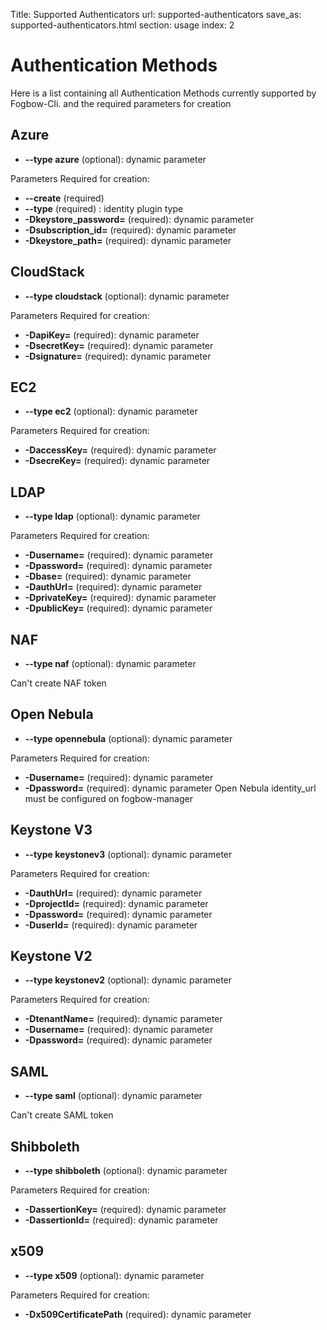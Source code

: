 Title: Supported Authenticators
url: supported-authenticators
save_as: supported-authenticators.html
section: usage
index: 2

Authentication Methods
==========

Here is a list containing all Authentication Methods currently supported by Fogbow-Cli. and the required parameters for creation

## Azure
* **--type azure** (optional): dynamic parameter

Parameters Required for creation:
* **--create** (required)
* **--type** (required) : identity plugin type
* **-Dkeystore_password=** (required): dynamic parameter
* **-Dsubscription_id=** (required): dynamic parameter
* **-Dkeystore_path=** (required): dynamic parameter

## CloudStack
* **--type cloudstack** (optional): dynamic parameter

Parameters Required for creation:
* **-DapiKey=** (required): dynamic parameter
* **-DsecretKey=** (required): dynamic parameter
* **-Dsignature=** (required): dynamic parameter

## EC2
* **--type ec2** (optional): dynamic parameter

Parameters Required for creation:
* **-DaccessKey=** (required): dynamic parameter
* **-DsecreKey=** (required): dynamic parameter

## LDAP
* **--type ldap** (optional): dynamic parameter

Parameters Required for creation:
* **-Dusername=** (required): dynamic parameter
* **-Dpassword=** (required): dynamic parameter
* **-Dbase=** (required): dynamic parameter
* **-DauthUrl=** (required): dynamic parameter
* **-DprivateKey=**   (required): dynamic parameter
* **-DpublicKey=** (required): dynamic parameter

## NAF
* **--type naf** (optional): dynamic parameter

Can't create NAF token

## Open Nebula
* **--type opennebula** (optional): dynamic parameter

Parameters Required for creation:
* **-Dusername=** (required): dynamic parameter
* **-Dpassword=** (required): dynamic parameter
Open Nebula identity_url must be configured on fogbow-manager

## Keystone V3
* **--type keystonev3** (optional): dynamic parameter

Parameters Required for creation:
* **-DauthUrl=** (required): dynamic parameter
* **-DprojectId=** (required): dynamic parameter
* **-Dpassword=** (required): dynamic parameter
* **-DuserId=** (required): dynamic parameter

## Keystone V2
* **--type keystonev2** (optional): dynamic parameter

Parameters Required for creation:
* **-DtenantName=** (required): dynamic parameter
* **-Dusername=** (required): dynamic parameter
* **-Dpassword=** (required): dynamic parameter

## SAML
* **--type saml** (optional): dynamic parameter

Can't create SAML token

## Shibboleth
* **--type shibboleth** (optional): dynamic parameter

Parameters Required for creation:
* **-DassertionKey=** (required): dynamic parameter
* **-DassertionId=** (required): dynamic parameter

## x509
* **--type x509** (optional): dynamic parameter

Parameters Required for creation:
* **-Dx509CertificatePath** (required): dynamic parameter

